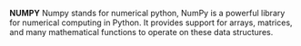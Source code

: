 ******NUMPY******
Numpy stands for numerical python,
NumPy is a powerful library for numerical computing in Python. It provides support for arrays, matrices, and many mathematical functions to operate on these data structures.
